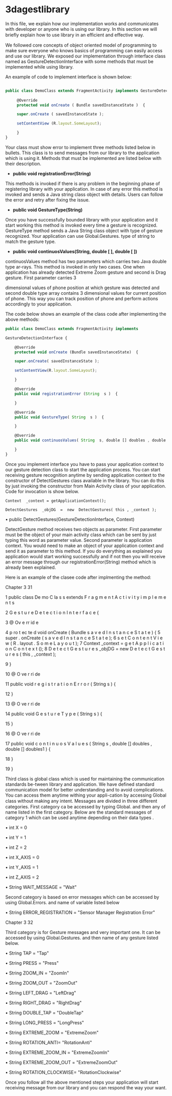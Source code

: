 # 3dagestlibrary

In this file, we explain how our implementation works and communicates with developer or anyone who is using our library. In this section we will briefly explain how to use library in an eﬃcient and eﬀective way.

We followed core concepts of object oriented model of programming to make sure everyone who knows basics of programming can easily access and use our library. We exposed our implementation through interface class named as GestureDetectionInterface with some methods that must be implemented while using library.

An example of code to implement interface is shown below:


```javascript

public class DemoClass extends FragmentActivity implements GestureDetectionInterface  {
     
     @Override
     protected void onCreate ( Bundle savedInstanceState )  {

     super.onCreate ( savedInstanceState );

     setContentView (R.layout.SomeLayout);

     }
}


```

Your class must show error to implement three methods listed below in bullets. This class is to send messages from our library to the application which is using it. Methods that must be implemented are listed below with their description.

*	**public void registrationError(String)**

This methods is invoked if there is any problem in the beginning phase of registering library with your application. In case of any error this method is invoked and sends a Java string class object with details. Users can follow the error and retry after fixing the issue.

*	**public void GestureType(String)**

Once you have successfully bounded library with your application and it start working this method is invoked every time a gesture is recognized. GestureType method sends a Java String class object with type of gesture recognized. Your application can use Global.Gestures. type of string to match the gesture type.

*	**public void continuosValues(String, double [ ], double [ ])**

continuosValues method has two parameters which carries two Java double type ar-rays. This method is invoked in only two cases. One when application has already detected Extreme Zoom gesture and second is Drag gesture. First parameter carries 3
 

dimensional values of phone position at which gesture was detected and second double type array contains 3 dimensional values for current position of phone. This way you can track position of phone and perform actions accordingly to your application.

The code below shows an example of the class code after implementing the above methods:

```javascript
public class DemoClass extends FragmentActivity implements

GestureDetectionInterface {

	@Override
	protected void onCreate (Bundle savedInstanceState)  {

	super.onCreate( savedInstanceState );

	setContentView(R.layout.SomeLayout);

	}

	@Override
	public void registrationError (String  s )  {

	}

	@Override
	public void GestureType( String  s )  {

	}

	@Override
	public void continuosValues( String  s, double [] doubles , double [] doubles1 )  {

	}
}

```

Once you implement interface you have to pass your application context to our gesture detection class to start the application process. You can start receiving gesture recognition anytime by sending application context to the constructor of DetectGestures class available in the library. You can do this by just invoking the constructor from Main Activity class of your application. Code for invocation is show below.

	
	
	Context  _context = getApplicationContext();

	DetectGestures  _objDG  =  new  DetectGestures( this , _context );
	
	



•	public DetectGestures(GestureDetectionInterface, Context)

DetectGesture method receives two objects as parameter. First parameter must be the object of your main activity class which can be sent by just typing this word as parameter value. Second parameter is application context. You would need to make an object of your application context and send it as parameter to this method. If you do everything as explained you application would start working successfully and if not then you will receive an error message through our registrationError(String) method which is already been explained.
 

Here is an example of the clasee code after implmenting the method:
 
Chapter 3	31



1  public	class	De mo C la s s	extends	F r a g m e n t A c t i v i t y	i m p l e m e n t s

2	G e s t u r e D e t e c t i o n I n t e r f a c e  {

3	@ Ov e rr id e

4	p ro t ec te d	void  onCreate ( Bundle  s a v e d I n s t a n c e S t a t e )  {
5		super . onCreate ( s a v e d I n s t a n c e S t a t e );
6		s e t C o n t e n t V i e w ( R . layout . S o m e L a y o u t );
7		Context  _context  =   g e t A p p l i c a t i o n C o n t e x t ();
8		D e t e c t G e s t u r e s  _objDG  =  new  D e t e c t G e s t u r e s ( this , _context );

9	}

10	@ O ve r ri de

11	public  void  r e g i s t r a t i o n E r r o r ( String  s )  {

12	}

13	@ O ve r ri de

14	public  void  G e s t u r e T y p e ( String  s )  {

15	}

16	@ O ve r ri de

17	public	void	c o n t i n u o s V a l u e s ( String  s ,  double []  doubles ,  double []	doubles1 )  {

18	}

19	}



Third class is global class which is used for maintaining the communication standards be-tween library and application. We have defined standard communication model for better understanding and to avoid complications. You can access them anytime withing your appli-cation by accessing Global class without making any intent. Messages are divided in three diﬀerent categories. First category ca be accessed by typing Global. and then any of name listed in the first category. Below are the standard messages of category 1 which can be used anytime depending on their data types .

•	int X = 0

•	int Y = 1

•	int Z = 2

•	int X_AXIS = 0

•	int Y_AXIS = 1

•	int Z_AXIS = 2

•	String WAIT_MESSAGE = "Wait"


Second category is based on error messages which can be accessed by using Global.Errors. and name of variable listed below

• String ERROR_REGISTRATION = "Sensor Manager Registration Error"
 
Chapter 3	32

Third category is for Gesture messages and very important one. It can be accessed by using Global.Gestures. and then name of any gesture listed below.

•	String TAP = "Tap"

•	String PRESS = "Press"

•	String ZOOM_IN = "ZoomIn"

•	String ZOOM_OUT = "ZoomOut"

•	String LEFT_DRAG = "LeftDrag"

•	String RIGHT_DRAG = "RightDrag"

•	String DOUBLE_TAP = "DoubleTap"

•	String LONG_PRESS = "LongPress"

•	String EXTREME_ZOOM = "ExtremeZoom"

•	String ROTATION_ANTI= "RotationAnti"

•	String EXTREME_ZOOM_IN = "ExtremeZoomIn"

•	String EXTREME_ZOOM_OUT = "ExtremeZoomOut"

•	String ROTATION_CLOCKWISE= "RotationClockwise"


Once you follow all the above mentioned steps your application will start receiving message from our library and you can respond the way your want.
